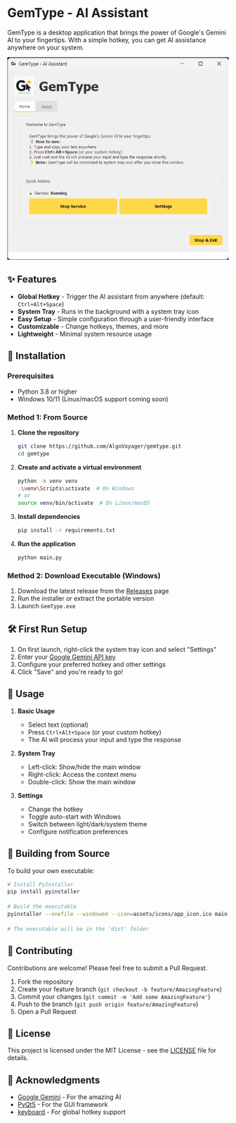 # GemType - AI Assistant

GemType is a desktop application that brings the power of Google's Gemini AI to your fingertips. With a simple hotkey, you can get AI assistance anywhere on your system.

![GemType Screenshot](assets/screenshots/main_window.png)

## ✨ Features

- **Global Hotkey** - Trigger the AI assistant from anywhere (default: `Ctrl+Alt+Space`)
- **System Tray** - Runs in the background with a system tray icon
- **Easy Setup** - Simple configuration through a user-friendly interface
- **Customizable** - Change hotkeys, themes, and more
- **Lightweight** - Minimal system resource usage

## 🚀 Installation

### Prerequisites
- Python 3.8 or higher
- Windows 10/11 (Linux/macOS support coming soon)

### Method 1: From Source

1. **Clone the repository**
   ```bash
   git clone https://github.com/AlgoVoyager/gemtype.git
   cd gemtype
   ```

2. **Create and activate a virtual environment**
   ```bash
   python -m venv venv
   .\venv\Scripts\activate  # On Windows
   # or
   source venv/bin/activate  # On Linux/macOS
   ```

3. **Install dependencies**
   ```bash
   pip install -r requirements.txt
   ```

4. **Run the application**
   ```bash
   python main.py
   ```

### Method 2: Download Executable (Windows)

1. Download the latest release from the [Releases](https://github.com/yourusername/gemtype/releases) page
2. Run the installer or extract the portable version
3. Launch `GemType.exe`

## 🛠️ First Run Setup

1. On first launch, right-click the system tray icon and select "Settings"
2. Enter your [Google Gemini API key](https://aistudio.google.com/app/apikey)
3. Configure your preferred hotkey and other settings
4. Click "Save" and you're ready to go!

## 🎯 Usage

1. **Basic Usage**
   - Select text (optional)
   - Press `Ctrl+Alt+Space` (or your custom hotkey)
   - The AI will process your input and type the response

2. **System Tray**
   - Left-click: Show/hide the main window
   - Right-click: Access the context menu
   - Double-click: Show the main window

3. **Settings**
   - Change the hotkey
   - Toggle auto-start with Windows
   - Switch between light/dark/system theme
   - Configure notification preferences

## 🔧 Building from Source

To build your own executable:

```bash
# Install PyInstaller
pip install pyinstaller

# Build the executable
pyinstaller --onefile --windowed --icon=assets/icons/app_icon.ico main.py

# The executable will be in the 'dist' folder
```

## 🤝 Contributing

Contributions are welcome! Please feel free to submit a Pull Request.

1. Fork the repository
2. Create your feature branch (`git checkout -b feature/AmazingFeature`)
3. Commit your changes (`git commit -m 'Add some AmazingFeature'`)
4. Push to the branch (`git push origin feature/AmazingFeature`)
5. Open a Pull Request

## 📄 License

This project is licensed under the MIT License - see the [LICENSE](LICENSE) file for details.

## 🙏 Acknowledgments

- [Google Gemini](https://ai.google.dev/) - For the amazing AI
- [PyQt5](https://www.riverbankcomputing.com/software/pyqt/) - For the GUI framework
- [keyboard](https://github.com/boppreh/keyboard) - For global hotkey support
